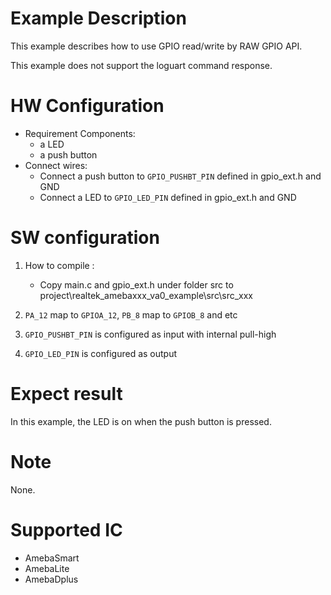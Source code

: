# Example Description

This example describes how to use GPIO read/write by RAW GPIO API.

This example does not support the loguart command response.

# HW Configuration

- Requirement Components:
  - a LED
  - a push button
- Connect wires:
  - Connect a push button to `GPIO_PUSHBT_PIN` defined in gpio_ext.h and GND
  - Connect a LED to `GPIO_LED_PIN` defined in gpio_ext.h and GND

# SW configuration

1. How to compile :

   - Copy main.c and gpio_ext.h under folder src to project\realtek_amebaxxx_va0_example\src\src_xxx
2. `PA_12` map to `GPIOA_12`, `PB_8`  map to `GPIOB_8` and etc
3. `GPIO_PUSHBT_PIN` is configured as input with internal pull-high
4. `GPIO_LED_PIN` is configured as output

# Expect result

In this example, the LED is on when the push button is pressed.

# Note

None.

# Supported IC

- AmebaSmart
- AmebaLite
- AmebaDplus

